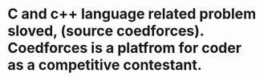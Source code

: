 # C and c++ language related problem sloved, (source coedforces). Coedforces is a platfrom for coder as a competitive contestant.

